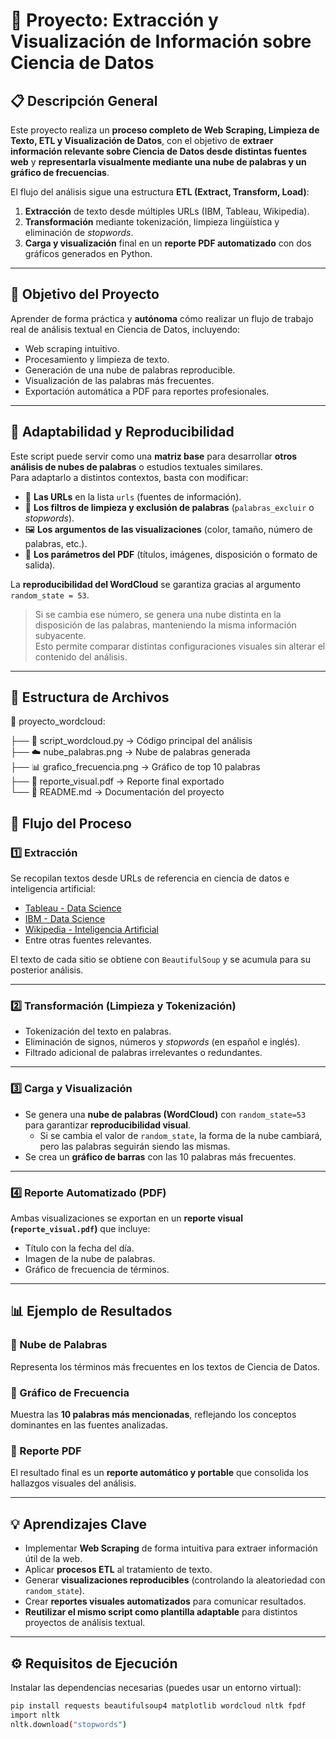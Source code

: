 # 🧠 Proyecto: Extracción y Visualización de Información sobre Ciencia de Datos  

## 📋 Descripción General  
Este proyecto realiza un **proceso completo de Web Scraping, Limpieza de Texto, ETL y Visualización de Datos**, con el objetivo de **extraer información relevante sobre Ciencia de Datos desde distintas fuentes web** y **representarla visualmente mediante una nube de palabras y un gráfico de frecuencias**.  

El flujo del análisis sigue una estructura **ETL (Extract, Transform, Load)**:  
1. **Extracción** de texto desde múltiples URLs (IBM, Tableau, Wikipedia).  
2. **Transformación** mediante tokenización, limpieza lingüística y eliminación de *stopwords*.  
3. **Carga y visualización** final en un **reporte PDF automatizado** con dos gráficos generados en Python.  

---

## 🚀 Objetivo del Proyecto  
Aprender de forma práctica y **autónoma** cómo realizar un flujo de trabajo real de análisis textual en Ciencia de Datos, incluyendo:  

- Web scraping intuitivo.  
- Procesamiento y limpieza de texto.  
- Generación de una nube de palabras reproducible.  
- Visualización de las palabras más frecuentes.  
- Exportación automática a PDF para reportes profesionales.  

---

## 🧩 Adaptabilidad y Reproducibilidad  

Este script puede servir como una **matriz base** para desarrollar **otros análisis de nubes de palabras** o estudios textuales similares.  
Para adaptarlo a distintos contextos, basta con modificar:  

- 🔗 **Las URLs** en la lista `urls` (fuentes de información).  
- 🧹 **Los filtros de limpieza y exclusión de palabras** (`palabras_excluir` o *stopwords*).  
- 🖼️ **Los argumentos de las visualizaciones** (color, tamaño, número de palabras, etc.).  
- 📄 **Los parámetros del PDF** (títulos, imágenes, disposición o formato de salida).  

La **reproducibilidad del WordCloud** se garantiza gracias al argumento `random_state = 53`.  
> Si se cambia ese número, se genera una nube distinta en la disposición de las palabras, manteniendo la misma información subyacente.  
Esto permite comparar distintas configuraciones visuales sin alterar el contenido del análisis.  

---

## 🧾 Estructura de Archivos  

📂 proyecto_wordcloud:

├── 🐍 script_wordcloud.py        → Código principal del análisis  
├── ☁️ nube_palabras.png          → Nube de palabras generada  
├── 📊 grafico_frecuencia.png     → Gráfico de top 10 palabras  
├── 📄 reporte_visual.pdf         → Reporte final exportado  
└── 🧠 README.md                  → Documentación del proyecto

## 🧩 Flujo del Proceso  

### 1️⃣ Extracción  
Se recopilan textos desde URLs de referencia en ciencia de datos e inteligencia artificial:  
- [Tableau - Data Science](https://www.tableau.com/es-es/data-insights/data-science)  
- [IBM - Data Science](https://www.ibm.com/es-es/topics/data-science)  
- [Wikipedia - Inteligencia Artificial](https://es.wikipedia.org/wiki/Inteligencia_artificial)  
- Entre otras fuentes relevantes.  

El texto de cada sitio se obtiene con `BeautifulSoup` y se acumula para su posterior análisis.  

---

### 2️⃣ Transformación (Limpieza y Tokenización)  
- Tokenización del texto en palabras.  
- Eliminación de signos, números y *stopwords* (en español e inglés).  
- Filtrado adicional de palabras irrelevantes o redundantes.  

---

### 3️⃣ Carga y Visualización  
- Se genera una **nube de palabras (WordCloud)** con `random_state=53` para garantizar **reproducibilidad visual**.  
  - Si se cambia el valor de `random_state`, la forma de la nube cambiará, pero las palabras seguirán siendo las mismas.  
- Se crea un **gráfico de barras** con las 10 palabras más frecuentes.  

---

### 4️⃣ Reporte Automatizado (PDF)  
Ambas visualizaciones se exportan en un **reporte visual (`reporte_visual.pdf`)** que incluye:  
- Título con la fecha del día.  
- Imagen de la nube de palabras.  
- Gráfico de frecuencia de términos.  

---

## 📊 Ejemplo de Resultados  

### 🩵 Nube de Palabras  
Representa los términos más frecuentes en los textos de Ciencia de Datos.  

### 🩵 Gráfico de Frecuencia  
Muestra las **10 palabras más mencionadas**, reflejando los conceptos dominantes en las fuentes analizadas.  

### 🩵 Reporte PDF  
El resultado final es un **reporte automático y portable** que consolida los hallazgos visuales del análisis.  

---

## 💡 Aprendizajes Clave  
- Implementar **Web Scraping** de forma intuitiva para extraer información útil de la web.  
- Aplicar **procesos ETL** al tratamiento de texto.  
- Generar **visualizaciones reproducibles** (controlando la aleatoriedad con `random_state`).  
- Crear **reportes visuales automatizados** para comunicar resultados.  
- **Reutilizar el mismo script como plantilla adaptable** para distintos proyectos de análisis textual.  

---

## ⚙️ Requisitos de Ejecución  

Instalar las dependencias necesarias (puedes usar un entorno virtual):  

```bash
pip install requests beautifulsoup4 matplotlib wordcloud nltk fpdf
import nltk
nltk.download("stopwords")


